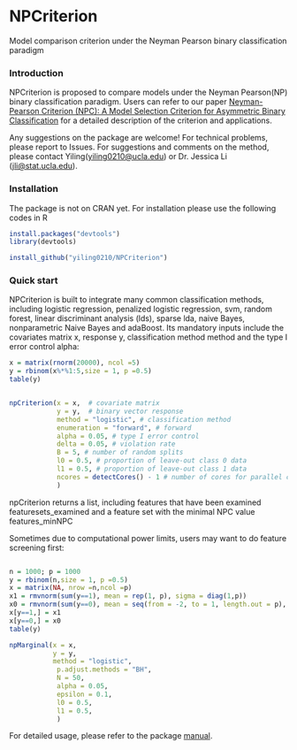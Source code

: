 # NPCriterion
Model comparison criterion under the Neyman Pearson binary classification paradigm


### Introduction

NPCriterion is proposed to compare models under the Neyman Pearson(NP) binary classification paradigm. Users can refer to our paper [Neyman-Pearson Criterion (NPC): A Model Selection Criterion for Asymmetric Binary Classification]() for a detailed description of the criterion and applications.

Any suggestions on the package are welcome! For technical problems, please report to Issues. For suggestions and comments on the method, please contact Yiling([yiling0210@ucla.edu](yiling0210@ucla.edu)) or Dr. Jessica Li ([jli@stat.ucla.edu](jli@stat.ucla.edu)).

### Installation
The package is not on CRAN yet. For installation please use the following codes in R
```R
install.packages("devtools")
library(devtools)

install_github("yiling0210/NPCriterion")
```


### Quick start
NPCriterion is built to integrate many common classification methods, including logistic regression, penalized logistic regression, svm, random forest, linear discriminant analysis (lds), sparse lda, naive Bayes, nonparametric Naive Bayes and adaBoost. 
Its mandatory inputs include the covariates matrix x, response y, classification method method and the type I error control alpha:
```R
x = matrix(rnorm(20000), ncol =5)
y = rbinom(x%*%1:5,size = 1, p =0.5)
table(y)


npCriterion(x = x,  # covariate matrix 
            y = y,  # binary vector response
            method = "logistic", # classification method
            enumeration = "forward", # forward
            alpha = 0.05, # type I error control
            delta = 0.05, # violation rate
            B = 5, # number of random splits
            l0 = 0.5, # proportion of leave-out class 0 data
            l1 = 0.5, # proportion of leave-out class 1 data
            ncores = detectCores() - 1 # number of cores for parallel computing
            )
```

npCriterion returns a list, including features that have been examined featuresets_examined and	a feature set with the minimal NPC value features_minNPC	

Sometimes due to computational power limits, users may want to do feature screening first:
```R

n = 1000; p = 1000
y = rbinom(n,size = 1, p =0.5)
x = matrix(NA, nrow =n,ncol =p)
x1 = rmvnorm(sum(y==1), mean = rep(1, p), sigma = diag(1,p))
x0 = rmvnorm(sum(y==0), mean = seq(from = -2, to = 1, length.out = p), sigma = diag(1,p))
x[y==1,] = x1
x[y==0,] = x0
table(y)

npMarginal(x = x, 
           y = y, 
           method = "logistic",
            p.adjust.methods = "BH",
            N = 50, 
            alpha = 0.05, 
            epsilon = 0.1,
            l0 = 0.5, 
            l1 = 0.5,
            )
```
For detailed usage, please refer to the package [manual](man/npmarginal.Rd). 
